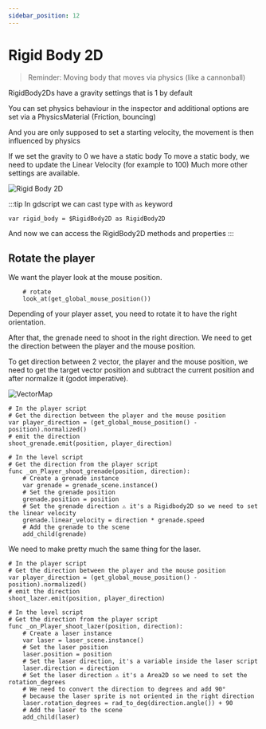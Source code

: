 ```yaml
---
sidebar_position: 12
---
```


# Rigid Body 2D

> Reminder: Moving body that moves via physics (like a cannonball)

RigidBody2Ds have a gravity settings that is 1 by default

You can set physics behaviour in the inspector and additional options are set via a PhysicsMaterial (Friction, bouncing)

And you are only supposed to set a starting velocity, the movement is then influenced by physics

If we set the gravity to 0 we have a static body
To move a static body, we need to update the Linear Velocity (for example to 100)
Much more other settings are available.

![Rigid Body 2D](/img/rigid-body-2d.png)

:::tip
In gdscript we can cast type with `as` keyword

```gdscript
var rigid_body = $RigidBody2D as RigidBody2D
```

And now we can access the RigidBody2D methods and properties
:::

## Rotate the player

We want the player look at the mouse position.

```gdscript
	# rotate
	look_at(get_global_mouse_position())
```

Depending of your player asset, you need to rotate it to have the right orientation.

After that, the grenade need to shoot in the right direction.
We need to get the direction between the player and the mouse position.

To get direction between 2 vector, the player and the mouse position, we need to get the target vector position and subtract the current position and after normalize it (godot imperative).

![VectorMap](/img/vector_map.png)

```gdscript
# In the player script
# Get the direction between the player and the mouse position
var player_direction = (get_global_mouse_position() - position).normalized()
# emit the direction
shoot_grenade.emit(position, player_direction)

# In the level script
# Get the direction from the player script
func _on_Player_shoot_grenade(position, direction):
    # Create a grenade instance
    var grenade = grenade_scene.instance()
    # Set the grenade position
    grenade.position = position
    # Set the grenade direction ⚠️ it's a Rigidbody2D so we need to set the linear velocity
    grenade.linear_velocity = direction * grenade.speed
    # Add the grenade to the scene
    add_child(grenade)
```

We need to make pretty much the same thing for the laser.

```gdscript
# In the player script
# Get the direction between the player and the mouse position
var player_direction = (get_global_mouse_position() - position).normalized()
# emit the direction
shoot_lazer.emit(position, player_direction)

# In the level script
# Get the direction from the player script
func _on_Player_shoot_lazer(position, direction):
    # Create a laser instance
    var laser = laser_scene.instance()
    # Set the laser position
    laser.position = position
    # Set the laser direction, it's a variable inside the laser script
	laser.direction = direction
    # Set the laser direction ⚠️ it's a Area2D so we need to set the rotation_degrees
    # We need to convert the direction to degrees and add 90° 
    # because the laser sprite is not oriented in the right direction
    laser.rotation_degrees = rad_to_deg(direction.angle()) + 90
    # Add the laser to the scene
    add_child(laser)
```
